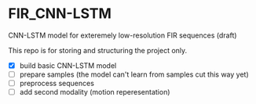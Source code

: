 # FIR_CNN-LSTM
CNN-LSTM model for exteremely low-resolution FIR sequences (draft)

This repo is for storing and structuring the project only.

- [x] build basic CNN-LSTM model 
- [ ] prepare samples (the model can't learn from samples cut this way yet)
- [ ] preprocess sequences
- [ ] add second modality (motion reperesentation)